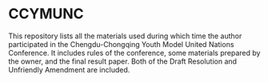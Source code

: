 # CCYMUNC
This repository lists all the materials used during which time the author participated in the Chengdu-Chongqing Youth Model United Nations Conference. It includes rules of the conference, some materials prepared by the owner, and the final result paper. Both of the Draft Resolution and Unfriendly Amendment are included.
